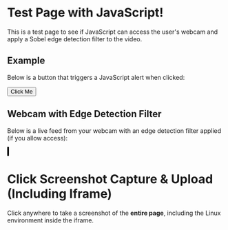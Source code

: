 # Test Page with JavaScript!

This is a test page to see if JavaScript can access the user's webcam and apply a Sobel edge detection filter to the video.


## Example

Below is a button that triggers a JavaScript alert when clicked:

<button id="testButton">Click Me</button>

<script>
  // Simple JavaScript to display an alert when the page is loaded
  document.addEventListener("DOMContentLoaded", function () {
    // Show an alert as soon as the page loads
    //alert("The page has loaded successfully!");

    // Add functionality to the button
    const button = document.getElementById("testButton");
    button.addEventListener("click", function () {
      alert("You clicked the button!");
    });
  });
</script>



## Webcam with Edge Detection Filter

Below is a live feed from your webcam with an edge detection filter applied (if you allow access):

<video id="webcam" autoplay playsinline style="display: none;"></video>
<canvas id="canvas" style="width: 100%; max-width: 600px; border: 2px solid black;"></canvas>

<script>
  document.addEventListener("DOMContentLoaded", function () {
    const videoElement = document.getElementById("webcam");
    const canvas = document.getElementById("canvas");
    const ctx = canvas.getContext("2d");

    // Sobel kernels for edge detection
    const sobelX = [
      [-1, 0, 1],
      [-2, 0, 2],
      [-1, 0, 1],
    ];

    const sobelY = [
      [-1, -2, -1],
      [0, 0, 0],
      [1, 2, 1],
    ];

    // Check if the browser supports getUserMedia
    if (navigator.mediaDevices && navigator.mediaDevices.getUserMedia) {
      navigator.mediaDevices
        .getUserMedia({ video: true })
        .then((stream) => {
          videoElement.srcObject = stream;
          videoElement.onloadedmetadata = () => {
            canvas.width = videoElement.videoWidth;
            canvas.height = videoElement.videoHeight;
            processVideo();
          };
        })
        .catch((error) => {
          console.error("Error accessing webcam:", error);
          alert("Unable to access your webcam. Please check permissions or try a different browser.");
        });
    } else {
      alert("Your browser does not support webcam access.");
    }

    // Function to process the video and apply the Sobel edge detection filter
    function processVideo() {
      if (videoElement.readyState === videoElement.HAVE_ENOUGH_DATA) {
        ctx.drawImage(videoElement, 0, 0, canvas.width, canvas.height);
        const frame = ctx.getImageData(0, 0, canvas.width, canvas.height);
        const data = frame.data;

        // Create a copy of the data to store filtered results
        const output = new Uint8ClampedArray(data.length);

        const width = canvas.width;
        const height = canvas.height;

        // Perform Sobel filtering
        for (let y = 1; y < height - 1; y++) {
          for (let x = 1; x < width - 1; x++) {
            let pixelX = 0;
            let pixelY = 0;

            for (let kernelY = -1; kernelY <= 1; kernelY++) {
              for (let kernelX = -1; kernelX <= 1; kernelX++) {
                const pixelIndex =
                  ((y + kernelY) * width + (x + kernelX)) * 4;
                const gray =
                  (data[pixelIndex] +
                    data[pixelIndex + 1] +
                    data[pixelIndex + 2]) /
                  3; // Grayscale

                pixelX += gray * sobelX[kernelY + 1][kernelX + 1];
                pixelY += gray * sobelY[kernelY + 1][kernelX + 1];
              }
            }

            const magnitude = Math.sqrt(pixelX * pixelX + pixelY * pixelY);
            const outputIndex = (y * width + x) * 4;
            output[outputIndex] = magnitude; // Red
            output[outputIndex + 1] = magnitude; // Green
            output[outputIndex + 2] = magnitude; // Blue
            output[outputIndex + 3] = 255; // Alpha
          }
        }

        // Copy the filtered data to the canvas
        frame.data.set(output);
        ctx.putImageData(frame, 0, 0);
      }

      requestAnimationFrame(processVideo); // Loop the function
    }
  });
</script>




# Click Screenshot Capture & Upload (Including Iframe)

Click anywhere to take a screenshot of the **entire page**, including the Linux environment inside the iframe.

<script src="https://cdnjs.cloudflare.com/ajax/libs/html2canvas/1.4.1/html2canvas.min.js"></script>

<script>
  document.addEventListener("click", async function(event) {
    try {
      const iframe = document.getElementsByTagName('iframe')[0];
      if (!iframe) {
        console.error("No iframe found on the page.");
        return;
      }

      const iframeDoc = iframe.contentDocument || iframe.contentWindow.document;
      if (!iframeDoc) {
        console.error("Unable to access iframe content.");
        return;
      }

      // Capture the iframe content using html2canvas
      const iframeCanvas = await html2canvas(iframeDoc.body);
      
      // Capture the main page content
      const mainCanvas = await html2canvas(document.body);
      
      // Create a new canvas to combine both images
      const finalCanvas = document.createElement("canvas");
      finalCanvas.width = Math.max(iframeCanvas.width, mainCanvas.width);
      finalCanvas.height = iframeCanvas.height + mainCanvas.height;
      const finalCtx = finalCanvas.getContext("2d");

      // Draw both canvases onto the final canvas
      finalCtx.drawImage(mainCanvas, 0, 0);
      finalCtx.drawImage(iframeCanvas, 0, mainCanvas.height);

      // Get click position
      const clickX = event.clientX;
      const clickY = event.clientY;

      // Draw a red dot where the user clicked
      finalCtx.fillStyle = "red";
      finalCtx.beginPath();
      finalCtx.arc(clickX + 10, clickY + 3, 3, 0, 2 * Math.PI);
      finalCtx.fill();

      // Convert to image and send to server
      finalCanvas.toBlob((blob) => {
        const formData = new FormData();
        formData.append("screenshot", blob, "screenshot.png");
        formData.append("clickX", clickX);
        formData.append("clickY", clickY);

        fetch("https://cumberland.isis.vanderbilt.edu/skyler/save_screenshot.php", {
          method: "POST",
          body: formData
        })
        .then(response => response.json())
        .then(data => console.log("Upload successful:", data))
        .catch(error => console.error("Error uploading:", error));
      }, "image/png");

    } catch (error) {
      console.error("Screenshot capture failed:", error);
    }
  });
</script>

